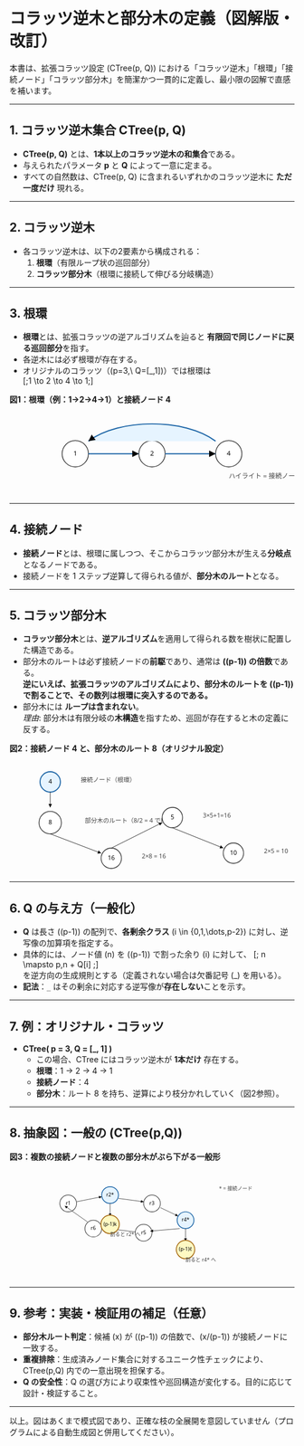 # コラッツ逆木と部分木の定義（図解版・改訂）

本書は、拡張コラッツ設定 \(CTree(p, Q)\) における「コラッツ逆木」「根環」「接続ノード」「コラッツ部分木」を簡潔かつ一貫的に定義し、最小限の図解で直感を補います。

---

## 1. コラッツ逆木集合  CTree(p, Q)
- **CTree(p, Q)** とは、**1本以上のコラッツ逆木の和集合**である。
- 与えられたパラメータ **p** と **Q** によって一意に定まる。
- すべての自然数は、CTree(p, Q) に含まれるいずれかのコラッツ逆木に **ただ一度だけ** 現れる。

---

## 2. コラッツ逆木
- 各コラッツ逆木は、以下の2要素から構成される：
  1. **根環**（有限ループ状の巡回部分）
  2. **コラッツ部分木**（根環に接続して伸びる分岐構造）

---

## 3. 根環
- **根環**とは、拡張コラッツの逆アルゴリズムを辿ると **有限回で同じノードに戻る巡回部分**を指す。
- 各逆木には必ず根環が存在する。
- オリジナルのコラッツ（\(p=3,\ Q=[\_,1]\)）では根環は  
  \[\;1 \to 2 \to 4 \to 1\;\]

**図1：根環（例：1→2→4→1）と接続ノード 4**

<svg width="520" height="150" viewBox="0 0 520 150" xmlns="http://www.w3.org/2000/svg" role="img" aria-label="Collatz root cycle 1-2-4-1 with connection node 4 highlighted">
  <defs>
    <marker id="arrow" viewBox="0 0 10 10" refX="10" refY="5" markerWidth="6" markerHeight="6" orient="auto-start-reverse">
      <path d="M 0 0 L 10 5 L 0 10 z" />
    </marker>
    <style>
      .node{fill:#fff;stroke:#333;stroke-width:1.5}
      .label{font-family:ui-sans-serif, system-ui; font-size:14px; dominant-baseline:middle; text-anchor:middle}
      .conn{stroke:#333;stroke-width:1.2;marker-end:url(#arrow)}
      .highlight{fill:#ffe8cc;stroke:#cc6f00;stroke-width:2}
      .caption{font-family:ui-sans-serif, system-ui; font-size:12px; fill:#444}
    </style>
  </defs>
  <!-- nodes -->
  <circle cx="120" cy="75" r="24" class="node"/>
  <text x="120" y="75" class="label">1</text>
  <circle cx="260" cy="75" r="24" class="node"/>
  <text x="260" y="75" class="label">2</text>
  <circle cx="400" cy="75" r="24" class="node highlight"/>
  <text x="400" y="75" class="label">4</text>
  <!-- arrows -->
  <path d="M 144 75 H 236" class="conn"/>
  <path d="M 284 75 H 376" class="conn"/>
  <path d="M 376 52 C 320 10, 200 10, 144 52" class="conn"/>
  <text x="400" y="120" class="caption">ハイライト = 接続ノード</text>
</svg>

---

## 4. 接続ノード
- **接続ノード**とは、根環に属しつつ、そこからコラッツ部分木が生える**分岐点**となるノードである。
- 接続ノードを 1 ステップ逆算して得られる値が、**部分木のルート**となる。

---

## 5. コラッツ部分木
- **コラッツ部分木**とは、**逆アルゴリズム**を適用して得られる数を樹状に配置した構造である。
- 部分木のルートは必ず接続ノードの**前駆**であり、通常は **\((p-1)\) の倍数**である。  
  **逆にいえば、拡張コラッツのアルゴリズムにより、部分木のルートを \((p-1)\) で割ることで、その数列は根環に突入するのである。**
- 部分木には **ループは含まれない**。  
  *理由*: 部分木は有限分岐の**木構造**を指すため、巡回が存在すると木の定義に反する。

**図2：接続ノード 4 と、部分木のルート 8（オリジナル設定）**

<svg width="560" height="220" viewBox="0 0 560 220" xmlns="http://www.w3.org/2000/svg" role="img" aria-label="Connection node 4 to subtree root 8 and first few reverse predecessors">
  <defs>
    <marker id="arrow2" viewBox="0 0 10 10" refX="10" refY="5" markerWidth="6" markerHeight="6" orient="auto-start-reverse">
      <path d="M 0 0 L 10 5 L 0 10 z" />
    </marker>
    <style>
      .node{fill:#fff;stroke:#333;stroke-width:1.4}
      .label{font-family:ui-sans-serif, system-ui; font-size:13px; dominant-baseline:middle; text-anchor:middle}
      .edge{stroke:#333;stroke-width:1.1;marker-end:url(#arrow2)}
      .conn{fill:#ffe8cc;stroke:#cc6f00;stroke-width:2}
      .note{font-family:ui-sans-serif, system-ui; font-size:12px; fill:#444}
    </style>
  </defs>
  <!-- connection node on cycle -->
  <circle cx="80" cy="40" r="20" class="node conn"/>
  <text x="80" y="40" class="label">4</text>
  <text x="140" y="40" class="note">接続ノード（根環）</text>
  <!-- subtree root (predecessor of 4 under forward step) -->
  <path d="M 80 60 V 90" class="edge"/>
  <circle cx="80" cy="120" r="22" class="node"/>
  <text x="80" y="120" class="label">8</text>
  <text x="148" y="120" class="note">部分木のルート（8/2 = 4 で根環へ）</text>
  <!-- first reverse predecessors of 8 under reverse Collatz -->
  <path d="M 80 142 L 180 180" class="edge"/>
  <circle cx="200" cy="190" r="20" class="node"/>
  <text x="200" y="190" class="label">16</text>
  <text x="260" y="190" class="note">2×8 = 16</text>
  <!-- branching from 16 -->
  <path d="M 200 170 L 300 120" class="edge"/>
  <circle cx="320" cy="110" r="20" class="node"/>
  <text x="320" y="110" class="label">5</text>
  <text x="380" y="110" class="note">3×5+1=16</text>
  <path d="M 320 130 L 420 170" class="edge"/>
  <circle cx="440" cy="180" r="20" class="node"/>
  <text x="440" y="180" class="label">10</text>
  <text x="500" y="180" class="note">2×5 = 10</text>
</svg>

---

## 6. Q の与え方（一般化）
- **Q** は長さ \((p-1)\) の配列で、**各剰余クラス** \(i \in \{0,1,\dots,p-2\}\) に対し、逆写像の加算項を指定する。
- 具体的には、ノード値 \(n\) を \((p-1)\) で割った余り \(i\) に対して、
  \[\; n \mapsto p\,n + Q[i] \;]\
  を逆方向の生成規則とする（定義されない場合は欠番記号 \(_\) を用いる）。
- **記法**：`_` はその剰余に対応する逆写像が**存在しない**ことを示す。

---

## 7. 例：オリジナル・コラッツ
- **CTree( p = 3, Q = [\_, 1] )**
  - この場合、CTree にはコラッツ逆木が **1本だけ** 存在する。
  - **根環**：1 → 2 → 4 → 1
  - **接続ノード**：4
  - **部分木**：ルート 8 を持ち、逆算により枝分かれしていく（図2参照）。

---

## 8. 抽象図：一般の \(CTree(p,Q)\)
**図3：複数の接続ノードと複数の部分木がぶら下がる一般形**

<svg width="680" height="260" viewBox="0 0 680 260" xmlns="http://www.w3.org/2000/svg" role="img" aria-label="Abstract generalized CTree(p,Q) with root cycle and multiple attachment points">
  <defs>
    <marker id="arrow3" viewBox="0 0 10 10" refX="10" refY="5" markerWidth="6" markerHeight="6" orient="auto-start-reverse">
      <path d="M 0 0 L 10 5 L 0 10 z" />
    </marker>
    <style>
      .node{fill:#fff;stroke:#333;stroke-width:1.4}
      .label{font-family:ui-sans-serif, system-ui; font-size:12px; dominant-baseline:middle; text-anchor:middle}
      .edge{stroke:#333;stroke-width:1.1;marker-end:url(#arrow3)}
      .conn{fill:#e6f4ff;stroke:#1d65a6;stroke-width:2}
      .root{fill:#fef9c3;stroke:#a16207;stroke-width:2}
      .hint{font-family:ui-sans-serif, system-ui; font-size:12px; fill:#444}
    </style>
  </defs>
  <!-- root cycle as 6-node loop -->
  <circle cx="140" cy="80" r="20" class="node"/>
  <text x="140" y="80" class="label">r1</text>
  <circle cx="240" cy="60" r="20" class="node conn"/>
  <text x="240" y="60" class="label">r2*</text>
  <circle cx="340" cy="80" r="20" class="node"/>
  <text x="340" y="80" class="label">r3</text>
  <circle cx="420" cy="120" r="20" class="node conn"/>
  <text x="420" y="120" class="label">r4*</text>
  <circle cx="320" cy="150" r="20" class="node"/>
  <text x="320" y="150" class="label">r5</text>
  <circle cx="200" cy="140" r="20" class="node"/>
  <text x="200" y="140" class="label">r6</text>
  <!-- cycle arrows -->
  <path d="M 160 76 L 220 64" class="edge"/>
  <path d="M 260 68 L 320 76" class="edge"/>
  <path d="M 360 90 L 402 110" class="edge"/>
  <path d="M 406 140 L 336 146" class="edge"/>
  <path d="M 300 148 L 220 138" class="edge"/>
  <path d="M 186 124 L 132 86" class="edge"/>
  <text x="500" y="48" class="hint">* = 接続ノード</text>

  <!-- subtree roots hanging from connection nodes -->
  <path d="M 240 80 V 110" class="edge"/>
  <circle cx="240" cy="130" r="22" class="node root"/>
  <text x="240" y="130" class="label">(p-1)k</text>
  <text x="240" y="158" class="hint">割ると r2* へ</text>

  <path d="M 420 140 V 170" class="edge"/>
  <circle cx="420" cy="190" r="22" class="node root"/>
  <text x="420" y="190" class="label">(p-1)ℓ</text>
  <text x="420" y="218" class="hint">割ると r4* へ</text>
</svg>

---

## 9. 参考：実装・検証用の補足（任意）
- **部分木ルート判定**：候補 \(x\) が \((p-1)\) の倍数で、\(x/(p-1)\) が接続ノードに一致する。
- **重複排除**：生成済みノード集合に対するユニーク性チェックにより、CTree(p,Q) 内での一意出現を担保する。
- **Q の安全性**：Q の選び方により収束性や巡回構造が変化する。目的に応じて設計・検証すること。

---

以上。図はあくまで模式図であり、正確な枝の全展開を意図していません（プログラムによる自動生成図と併用してください）。


   